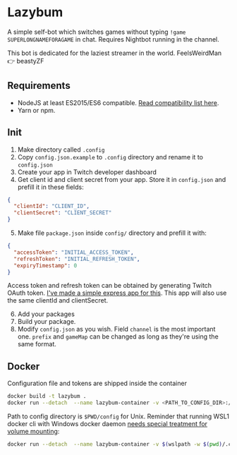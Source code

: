 # Lazybum

A simple self-bot which switches games without typing `!game SUPERLONGNAMEFORAGAME` in chat. Requires Nightbot running in the channel.

This bot is dedicated for the laziest streamer in the world. FeelsWeirdMan 👉 beastyZF

## Requirements

- NodeJS at least ES2015/ES6 compatible. [Read compatibility list here](https://node.green/#ES2015).
- Yarn or npm.

## Init

1. Make directory called `.config`
2. Copy `config.json.example` to `.config` directory and rename it to `config.json`
3. Create your app in Twitch developer dashboard
4. Get client id and client secret from your app. Store it in `config.json` and prefill it in these fields:

```json
{
  "clientId": "CLIENT_ID",
  "clientSecret": "CLIENT_SECRET"
}
```

5. Make file `package.json` inside `config/` directory and prefill it with:

```json
{
  "accessToken": "INITIAL_ACCESS_TOKEN",
  "refreshToken": "INITIAL_REFRESH_TOKEN",
  "expiryTimestamp": 0
}
```

Access token and refresh token can be obtained by generating Twitch OAuth token. [I've made a simple express app for this](https://github.com/daftmaple/twitch-oauth-token). This app will also use the same clientId and clientSecret.

6. Add your packages
7. Build your package.
8. Modify `config.json` as you wish. Field `channel` is the most important one. `prefix` and `gameMap` can be changed as long as they're using the same format.

## Docker

Configuration file and tokens are shipped inside the container

```sh
docker build -t lazybum .
docker run --detach  --name lazybum-container -v <PATH_TO_CONFIG_DIR>:/usr/src/build/.config lazybum
```

Path to config directory is `$PWD/config` for Unix. Reminder that running WSL1 docker cli with Windows docker daemon [needs special treatment for volume mounting](https://stackoverflow.com/questions/60088530/wsl1-docker-desktop-volume-mounts-are-always-empty):

```sh
docker run --detach  --name lazybum-container -v $(wslpath -w $(pwd)/.config):/usr/src/.config/ lazybum
```
